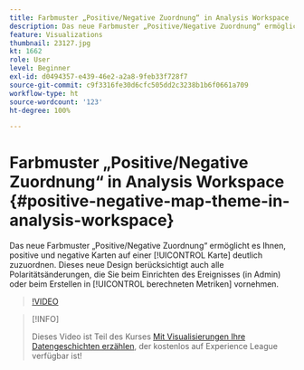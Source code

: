 ```yaml
---
title: Farbmuster „Positive/Negative Zuordnung“ in Analysis Workspace
description: Das neue Farbmuster „Positive/Negative Zuordnung“ ermöglicht es Ihnen, positive und negative Zahlen auf einer Karte deutlich zuzuordnen. Dieses neue Design berücksichtigt auch alle Polaritätsänderungen, die Sie beim Einrichten des Ereignisses (in Admin) oder beim Erstellen in berechneten Metriken vornehmen.
feature: Visualizations
thumbnail: 23127.jpg
kt: 1662
role: User
level: Beginner
exl-id: d0494357-e439-46e2-a2a8-9feb33f728f7
source-git-commit: c9f3316fe30d6cfc505dd2c3238b1b6f0661a709
workflow-type: ht
source-wordcount: '123'
ht-degree: 100%

---
```


# Farbmuster „Positive/Negative Zuordnung“ in Analysis Workspace {#positive-negative-map-theme-in-analysis-workspace}

Das neue Farbmuster „Positive/Negative Zuordnung“ ermöglicht es Ihnen, positive und negative Karten auf einer [!UICONTROL Karte] deutlich zuzuordnen. Dieses neue Design berücksichtigt auch alle Polaritätsänderungen, die Sie beim Einrichten des Ereignisses (in Admin) oder beim Erstellen in [!UICONTROL berechneten Metriken] vornehmen.

>[!VIDEO](https://video.tv.adobe.com/v/23127/?quality=12)

>[!INFO]
>
> Dieses Video ist Teil des Kurses [Mit Visualisierungen Ihre Datengeschichten erzählen](https://experienceleague.adobe.com/?recommended=Analytics-U-1-2021.1.visualizations&amp;lang=de), der kostenlos auf Experience League verfügbar ist!
